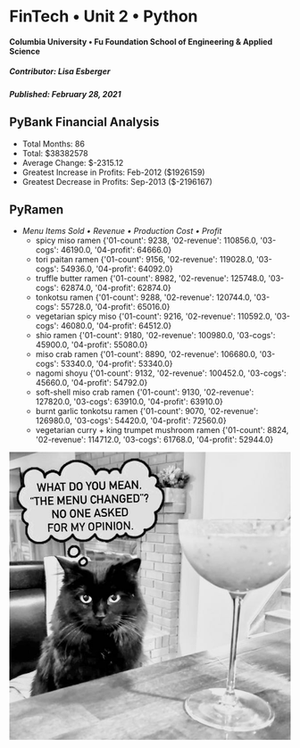 # FinTech • Unit 2 • Python
#### Columbia University • Fu Foundation School of Engineering & Applied Science
##### Contributor:  Lisa Esberger
##### Published:  February 28, 2021

## PyBank Financial Analysis
* Total Months: 86
* Total: $38382578
* Average Change: $-2315.12
* Greatest Increase in Profits: Feb-2012 ($1926159)
* Greatest Decrease in Profits: Sep-2013 ($-2196167)

## PyRamen
* *Menu Items Sold • Revenue • Production Cost • Profit*
  * spicy miso ramen {'01-count': 9238, '02-revenue': 110856.0, '03-cogs': 46190.0, '04-profit': 64666.0}
  * tori paitan ramen {'01-count': 9156, '02-revenue': 119028.0, '03-cogs': 54936.0, '04-profit': 64092.0}
  * truffle butter ramen {'01-count': 8982, '02-revenue': 125748.0, '03-cogs': 62874.0, '04-profit': 62874.0}
  * tonkotsu ramen {'01-count': 9288, '02-revenue': 120744.0, '03-cogs': 55728.0, '04-profit': 65016.0}
  * vegetarian spicy miso {'01-count': 9216, '02-revenue': 110592.0, '03-cogs': 46080.0, '04-profit': 64512.0}
  * shio ramen {'01-count': 9180, '02-revenue': 100980.0, '03-cogs': 45900.0, '04-profit': 55080.0}
  * miso crab ramen {'01-count': 8890, '02-revenue': 106680.0, '03-cogs': 53340.0, '04-profit': 53340.0}
  * nagomi shoyu {'01-count': 9132, '02-revenue': 100452.0, '03-cogs': 45660.0, '04-profit': 54792.0}
  * soft-shell miso crab ramen {'01-count': 9130, '02-revenue': 127820.0, '03-cogs': 63910.0, '04-profit': 63910.0}
  * burnt garlic tonkotsu ramen {'01-count': 9070, '02-revenue': 126980.0, '03-cogs': 54420.0, '04-profit': 72560.0}
  * vegetarian curry + king trumpet mushroom ramen {'01-count': 8824, '02-revenue': 114712.0, '03-cogs': 61768.0, '04-profit': 52944.0}

![Cat-Mellina](https://github.com/1monalisa1/02-Python/blob/f0aa53b4dc9708db67f491d581ce08df63473d3e/Cat-Mellina%20(1).jpeg)

